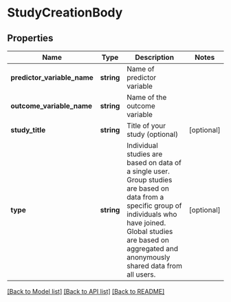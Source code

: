 # StudyCreationBody

## Properties
Name | Type | Description | Notes
------------ | ------------- | ------------- | -------------
**predictor_variable_name** | **string** | Name of predictor variable | 
**outcome_variable_name** | **string** | Name of the outcome variable | 
**study_title** | **string** | Title of your study (optional) | [optional] 
**type** | **string** | Individual studies are based on data of a single user. Group studies are based on data from a specific group of individuals who have joined.  Global studies are based on aggregated and anonymously shared data from all users. | [optional] 

[[Back to Model list]](../README.md#documentation-for-models) [[Back to API list]](../README.md#documentation-for-api-endpoints) [[Back to README]](../README.md)


